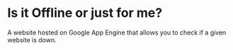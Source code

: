 # Is it Offline or just for me?

A website hosted on Google App Engine that allows you to check if a given website is down.
